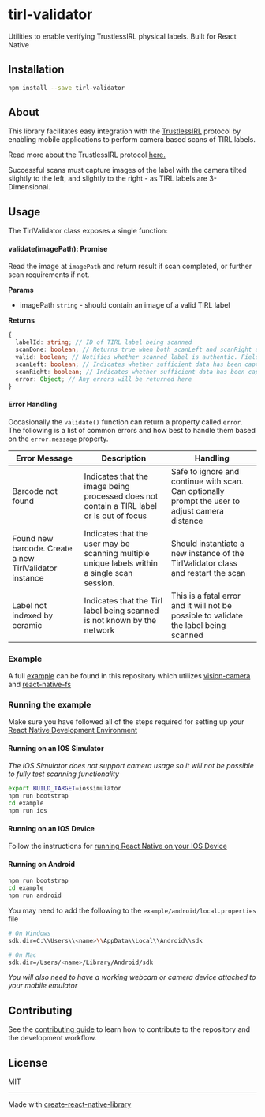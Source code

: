 # tirl-validator

Utilities to enable verifying TrustlessIRL physical labels. Built for React Native

## Installation

```sh
npm install --save tirl-validator
```

## About

This library facilitates easy integration with the [TrustlessIRL](https://tirl.xyz) protocol by enabling mobile applications to perform camera based scans of TIRL labels.

Read more about the TrustlessIRL protocol [here.](https://docs.tirl.xyz)

Successful scans must capture images of the label with the camera tilted slightly to the left, and slightly to the right - as TIRL labels are 3-Dimensional.

## Usage

The TirlValidator class exposes a single function:

#### validate(imagePath): Promise<scanResult>

Read the image at `imagePath` and return result if scan completed, or further scan requirements if not.

**Params**

- imagePath `string` - should contain an image of a valid TIRL label

**Returns**

```ts
{
  labelId: string; // ID of TIRL label being scanned
  scanDone: boolean; // Returns true when both scanLeft and scanRight are true. Indicates scanning has completed.
  valid: boolean; // Notifies whether scanned label is authentic. Field is set only when scanDone === true
  scanLeft: boolean; // Indicates whether sufficient data has been captured with the camera tilted left.
  scanRight: boolean; // Indicates whether sufficient data has been captured with the camera tilted right.
  error: Object; // Any errors will be returned here
}
```

#### Error Handling

Occasionally the `validate()` function can return a property called `error`. The following is a list of common errors and how best to handle them based on the `error.message` property.

| Error Message                                          | Description                                                                                  | Handling                                                                                        |
| ------------------------------------------------------ | -------------------------------------------------------------------------------------------- | ----------------------------------------------------------------------------------------------- |
| Barcode not found                                      | Indicates that the image being processed does not contain a TIRL label or is out of focus    | Safe to ignore and continue with scan. Can optionally prompt the user to adjust camera distance |
| Found new barcode. Create a new TirlValidator instance | Indicates that the user may be scanning multiple unique labels within a single scan session. | Should instantiate a new instance of the TirlValidator class and restart the scan               |
| Label not indexed by ceramic                           | Indicates that the Tirl label being scanned is not known by the network                      | This is a fatal error and it will not be possible to validate the label being scanned           |

### Example

A full [example](https://github.com/ZKLadder/tirl-validator/blob/main/example/src/App.tsx) can be found in this repository which utilizes [vision-camera](https://github.com/mrousavy/react-native-vision-camera) and [react-native-fs](https://github.com/itinance/react-native-fs)

### Running the example

Make sure you have followed all of the steps required for setting up your [React Native Development Environment](https://reactnative.dev/docs/environment-setup)

#### Running on an IOS Simulator
_The IOS Simulator does not support camera usage so it will not be possible to fully test scanning functionality_

```sh
export BUILD_TARGET=iossimulator
npm run bootstrap
cd example
npm run ios
```

#### Running on an IOS Device

Follow the instructions for [running React Native on your IOS Device](https://reactnative.dev/docs/running-on-device)

#### Running on Android

```sh
npm run bootstrap
cd example
npm run android
```

You may need to add the following to the `example/android/local.properties` file

```sh
# On Windows
sdk.dir=C:\\Users\\<name>\\AppData\\Local\\Android\\sdk

# On Mac
sdk.dir=/Users/<name>/Library/Android/sdk
```

_You will also need to have a working webcam or camera device attached to your mobile emulator_

## Contributing

See the [contributing guide](CONTRIBUTING.md) to learn how to contribute to the repository and the development workflow.

## License

MIT

---

Made with [create-react-native-library](https://github.com/callstack/react-native-builder-bob)
